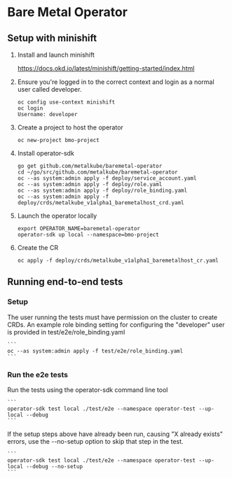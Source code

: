 Bare Metal Operator
===================

## Setup with minishift

1. Install and launch minishift

   https://docs.okd.io/latest/minishift/getting-started/index.html

2. Ensure you're logged in to the correct context and login as a normal user called developer.

    ```
    oc config use-context minishift
    oc login
    Username: developer
    ```

3. Create a project to host the operator

    ```
    oc new-project bmo-project
    ```

4. Install operator-sdk

    ```
    go get github.com/metalkube/baremetal-operator
    cd ~/go/src/github.com/metalkube/baremetal-operator
    oc --as system:admin apply -f deploy/service_account.yaml
    oc --as system:admin apply -f deploy/role.yaml
    oc --as system:admin apply -f deploy/role_binding.yaml
    oc --as system:admin apply -f deploy/crds/metalkube_v1alpha1_baremetalhost_crd.yaml
    ```

5. Launch the operator locally

    ```
    export OPERATOR_NAME=baremetal-operator
    operator-sdk up local --namespace=bmo-project
    ```

6. Create the CR

    ```
    oc apply -f deploy/crds/metalkube_v1alpha1_baremetalhost_cr.yaml
    ```

## Running end-to-end tests

### Setup

The user running the tests must have permission on the cluster to
create CRDs. An example role binding setting for configuring the
"developer" user is provided in test/e2e/role_binding.yaml

    ```
    oc --as system:admin apply -f test/e2e/role_binding.yaml
    ```

### Run the e2e tests

Run the tests using the operator-sdk command line tool

    ```
    operator-sdk test local ./test/e2e --namespace operator-test --up-local --debug
    ```

If the setup steps above have already been run, causing "X already
exists" errors, use the --no-setup option to skip that step in the test.

    ```
    operator-sdk test local ./test/e2e --namespace operator-test --up-local --debug --no-setup
    ```
